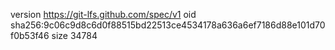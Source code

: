 version https://git-lfs.github.com/spec/v1
oid sha256:9c06c9d8c6d0f88515bd22513ce4534178a636a6ef7186d88e101d70f0b53f46
size 34784
